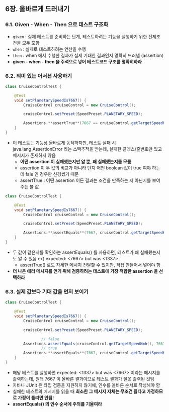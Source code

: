 ## 6장. 올바르게 드러내기
### 6.1. Given - When - Then 으로 테스트 구조화

- `given` : 실제 테스트를 준비하는 단계,  테스트하려는 기능을 실행하기 위한 전제조건을 모두 포함
- `when` : 실제로 테스트하려는 연산을 수행
- `then` : when 에서 수행한 결과가 실제 기대한 결과인지 명확히 드러냄 (assertion)
- **given - when - then 을 주석으로 넣어 테스트코드 구조를 명확히하라**

### 6.2. 의미 있는 어서션 사용하기

```java
class CruiseControlTest {

    @Test
    void setPlanetarySpeedIs7667() {
        CruiseControl cruiseControl = new CruiseControl();

        cruiseControl.setPreset(SpeedPreset.PLANETARY_SPEED);

        Assertions.**assertTrue**(7667 == cruiseControl.getTargetSpeedKmh());
    }
}
```

- 이 테스트는 기능상 올바르게 동작하지만, 테스트 실패 시 java.lang.AssertionError 라는 스택추적을 받는데, 실패한 클래스/줄번호만 있고 메시지가 존재하지 않음
    - **어떤 assertion 이 실패했는지만 알 뿐, 왜 실패했는지를 모름**
    - assertion 이 두 값의 비교가 아니라 단지 어떤 boolean 값이 true 여야 하는데 fale 인 경우만 신경썼기 때문
    - assertTrue : 어떤 assertion 이든 결과는 조건을 만족하는 지 아닌지를 보여주는 불 값

```java
class CruiseControlTest {

    @Test
    void setPlanetarySpeedIs7667() {
        CruiseControl cruiseControl = new CruiseControl();

        cruiseControl.setPreset(SpeedPreset.PLANETARY_SPEED);

        Assertions.**assertEquals**(7667, cruiseControl.getTargetSpeedKmh());
    }
}
```

- 두 값이 같은지를 확인하는 assertEquals() 를 사용하면, 테스트가 왜 실패했는지도 알 수 있음 ex) expected: <7667> but was <1337>
    - assertTrue() 로도 자세한 메시지 전달할 수 있지만, 직접 만들어서 넣어야 함
- **더 나은 에러 메시지를 얻기 위해 검증하려는 테스트에 가장 적합한 assertion 을 선택하라**

### 6.3. 실제 값보다 기대 값을 먼저 보이기

```java
class CruiseControlTest {

    @Test
    void setPlanetarySpeedIs7667() {
        CruiseControl cruiseControl = new CruiseControl();

        cruiseControl.setPreset(SpeedPreset.PLANETARY_SPEED);

				// false
        Assertions.assertEquals(cruiseControl.getTargetSpeedKmh(), 7667);
				// true
        Assertions.**assertEquals**(7667, cruiseControl.getTargetSpeedKmh());
    }
}
```

- 해당 테스트를 실행하면 expected: <1337> but was <7667> 이라는 메시지를 출력하는데, 원래 7667 이 올바른 결과이므로 테스트 결과가 잘못 출력된 것임
- 자바나 JUnit 은 타입 검증을 지원하지 않기에, 인수를 올바른 순서로 작성해야 함
- 실패한 테스트의 메시지를 읽을 때 **최소한 그 메시지 자체는 무조건 옳다고 가정하므로 가정이 틀리면 안됨!**
- **assertEquals() 의 인수 순서에 주의를 기울여라**
